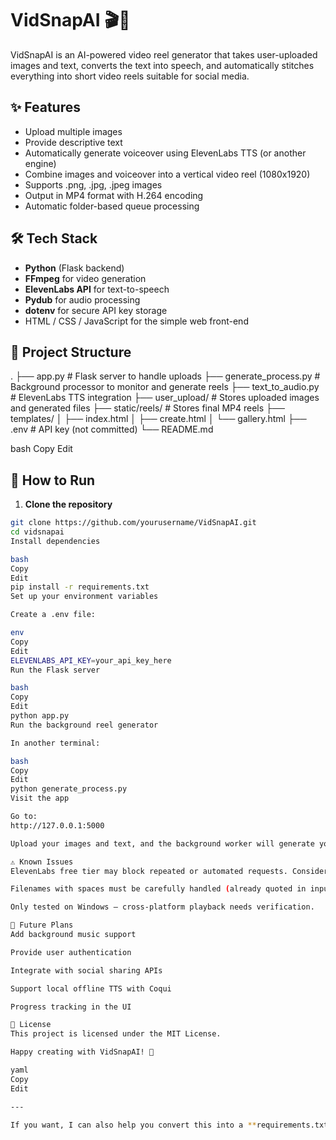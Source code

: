 # VidSnapAI 🎬🤖

VidSnapAI is an AI-powered video reel generator that takes user-uploaded images and text, converts the text into speech, and automatically stitches everything into short video reels suitable for social media.

## ✨ Features

- Upload multiple images
- Provide descriptive text
- Automatically generate voiceover using ElevenLabs TTS (or another engine)
- Combine images and voiceover into a vertical video reel (1080x1920)
- Supports .png, .jpg, .jpeg images
- Output in MP4 format with H.264 encoding
- Automatic folder-based queue processing

## 🛠 Tech Stack

- **Python** (Flask backend)
- **FFmpeg** for video generation
- **ElevenLabs API** for text-to-speech
- **Pydub** for audio processing
- **dotenv** for secure API key storage
- HTML / CSS / JavaScript for the simple web front-end

## 📂 Project Structure

.
├── app.py # Flask server to handle uploads
├── generate_process.py # Background processor to monitor and generate reels
├── text_to_audio.py # ElevenLabs TTS integration
├── user_upload/ # Stores uploaded images and generated files
├── static/reels/ # Stores final MP4 reels
├── templates/
│ ├── index.html
│ ├── create.html
│ └── gallery.html
├── .env # API key (not committed)
└── README.md

bash
Copy
Edit

## 🚀 How to Run

1. **Clone the repository**

```bash
git clone https://github.com/yourusername/VidSnapAI.git
cd vidsnapai
Install dependencies

bash
Copy
Edit
pip install -r requirements.txt
Set up your environment variables

Create a .env file:

env
Copy
Edit
ELEVENLABS_API_KEY=your_api_key_here
Run the Flask server

bash
Copy
Edit
python app.py
Run the background reel generator

In another terminal:

bash
Copy
Edit
python generate_process.py
Visit the app

Go to:
http://127.0.0.1:5000

Upload your images and text, and the background worker will generate your reel automatically.

⚠️ Known Issues
ElevenLabs free tier may block repeated or automated requests. Consider a paid subscription or use another TTS (e.g., Coqui TTS).

Filenames with spaces must be carefully handled (already quoted in input.txt).

Only tested on Windows — cross-platform playback needs verification.

🎯 Future Plans
Add background music support

Provide user authentication

Integrate with social sharing APIs

Support local offline TTS with Coqui

Progress tracking in the UI

📜 License
This project is licensed under the MIT License.

Happy creating with VidSnapAI! 🚀

yaml
Copy
Edit

---

If you want, I can also help you convert this into a **requirements.txt** or even prepare a **deployment guide** (like for Heroku or Doc
```
